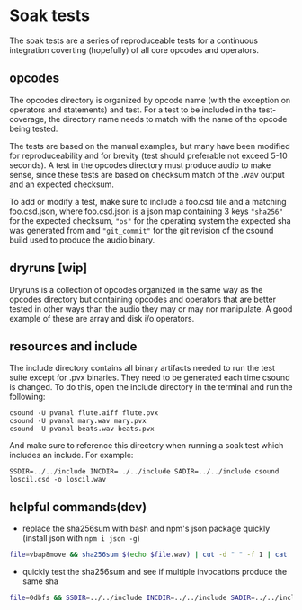 # Soak tests

The soak tests are a series of reproduceable tests for a continuous integration coverting (hopefully) of all core opcodes and operators.


## opcodes

The opcodes directory is organized by opcode name (with the exception on operators and statements) and test. For a test to be included in the test-coverage, the directory name needs to match with the name of the opcode being tested.

The tests are based on the manual examples, but many have been modified for reproduceability and for brevity (test should preferable not exceed 5-10 seconds). A test in the opcodes directory must produce audio to make sense, since these tests are based on checksum match of the .wav output and an expected checksum.

To add or modify a test, make sure to include a foo.csd file and a matching foo.csd.json, where foo.csd.json is a json map containing 3 keys `"sha256"` for the expected checksum, `"os"` for the operating system the expected sha was generated from and `"git_commit"` for the git revision of the csound build used to produce the audio binary.

## dryruns [wip]

Dryruns is a collection of opcodes organized in the same way as the opcodes directory but containing opcodes and operators that are better tested in other ways than the audio they may or may nor manipulate. A good example of these are array and disk i/o operators.


## resources and include

The include directory contains all binary artifacts needed to run the test suite except for .pvx binaries. They need to be generated each time csound is changed. To do this, open the include directory in the terminal and run the following:

```
csound -U pvanal flute.aiff flute.pvx
csound -U pvanal mary.wav mary.pvx
csound -U pvanal beats.wav beats.pvx
```

And make sure to reference this directory when running a soak test which includes an include. For example:

```
SSDIR=../../include INCDIR=../../include SADIR=../../include csound loscil.csd -o loscil.wav
```


## helpful commands(dev)

- replace the sha256sum with bash and npm's json package quickly (install json with `npm i json -g`)

```bash
file=vbap8move && sha256sum $(echo $file.wav) | cut -d " " -f 1 | cat | { read sha256 ; json -I -f $file.csd.json -e "this.sha256="'"'$sha256'"';}
```

- quickly test the sha256sum and see if multiple invocations produce the same sha

```bash
file=0dbfs && SSDIR=../../include INCDIR=../../include SADIR=../../include csound $file.csd -o $file.wav --logfile=null -W -m0 && sha256sum $(echo $file.wav) | cut -d " " -f 1
```
